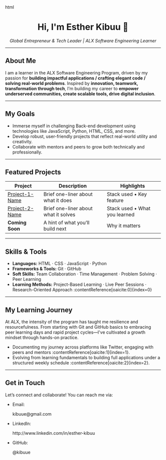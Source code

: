 html
<h1 align="center">Hi, I'm <strong>Esther Kibuu</strong> 👋</h1>
<p align="center"><em>Global Entrepreneur & Tech Leader | ALX Software Engineering Learner</em></p>

---

##  About Me  
<p>  
I am a learner in the ALX Software Engineering Program, driven by my passion for <strong>building impactful applications / crafting elegant code / solving real-world problems</strong>. Inspired by <strong>innovation, teamwork, transformation through tech</strong>, I’m building my career to <strong>empower underserved communities, create scalable tools, drive digital inclusion</strong>.  
</p>

---

##  My Goals  
<ul>
  <li>Immerse myself in challenging Back-end development using technologies like JavaScript, Python, HTML, CSS, and more.</li>
  <li>Develop robust, user-friendly projects that reflect real-world utility and creativity.</li>
  <li>Collaborate with mentors and peers to grow both technically and professionally.</li>
</ul>

---

##  Featured Projects  
<div align="center">

| Project | Description | Highlights |
|---------|-------------|------------|
| [Project-1-Name](link) | Brief one-liner about what it does | Stack used • Key feature |
| [Project-2-Name](link) | Brief one-liner about what it solves | Stack used • What you learned |
| **Coming Soon** | A hint of what you’ll build next | Why it matters |

</div>

---

##  Skills & Tools  
- **Languages:** HTML · CSS · JavaScript · Python  
- **Frameworks & Tools:** Git · GitHub
- **Soft Skills:** Team Collaboration · Time Management · Problem Solving · Peer Learning
- **Learning Methods:** Project-Based Learning · Live Peer Sessions · Research-Oriented Approach :contentReference[oaicite:0]{index=0}

---

##  My Learning Journey  
<p>At ALX, the intensity of the program has taught me resilience and resourcefulness. From starting with Git and GitHub basics to embracing peer learning days and rapid project cycles—I've cultivated a growth mindset through hands-on practice.  
</p>  
<ul>
  <li>Documenting my journey across platforms like Twitter, engaging with peers and mentors :contentReference[oaicite:1]{index=1}.</li>
  <li>Evolving from learning fundamentals to building full applications under a structured weekly schedule :contentReference[oaicite:2]{index=2}.</li>
</ul>

---

##  Get in Touch  
<p>Let’s connect and collaborate! You can reach me via:</p>  

- <p>Email:</p>  kibuue@gmail.com
  
- <p>LinkedIn:</p>  http://www.linkedin.com/in/esther-kibuu
  
- <p>GitHub:</p>  @kibuue  

